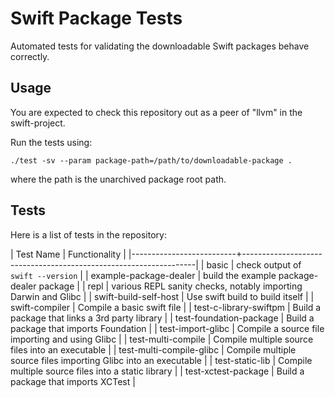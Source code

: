 Swift Package Tests
===================

Automated tests for validating the downloadable Swift packages behave correctly.

Usage
-----

You are expected to check this repository out as a peer of "llvm" in the
swift-project.

Run the tests using:

    ./test -sv --param package-path=/path/to/downloadable-package .

where the path is the unarchived package root path.

Tests
-----

Here is a list of tests in the repository:

| Test Name                | Functionality                                                    |
|--------------------------+------------------------------------------------------------------|
| basic                    | check output of `swift --version`                                |
| example-package-dealer   | build the example package-dealer package                         |
| repl                     | various REPL sanity checks, notably importing Darwin and Glibc   |
| swift-build-self-host    | Use swift build to build itself                                  |
| swift-compiler           | Compile a basic swift file                                       |
| test-c-library-swiftpm   | Build a package that links a 3rd party library                   |
| test-foundation-package  | Build a package that imports Foundation                          |
| test-import-glibc        | Compile a source file importing and using Glibc                  |
| test-multi-compile       | Compile multiple source files into an executable                 |
| test-multi-compile-glibc | Compile multiple source files importing Glibc into an executable |
| test-static-lib          | Compile multiple source files into a static library              |
| test-xctest-package      | Build a package that imports XCTest                              |

